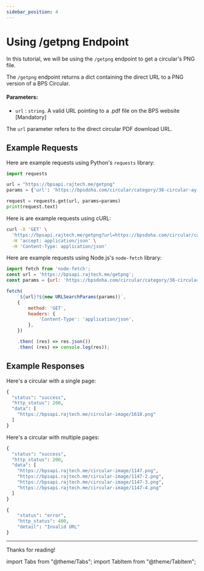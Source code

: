 ```yaml
---
sidebar_position: 4
---
```


# Using /getpng Endpoint

In this tutorial, we will be using the `/getpng` endpoint to get a circular's PNG file.

The `/getpng` endpoint returns a dict containing the direct URL to a PNG version of a BPS Circular.


#### Parameters:

- `url` : `string`. A valid URL pointing to a .pdf file on the BPS website [Mandatory]

The `url` parameter refers to the direct circular PDF download URL.


## Example Requests

<Tabs>



<TabItem value="python" label="Python" default>

Here are example requests using Python's `requests` library:


```python
import requests

url = "https://bpsapi.rajtech.me/getpng"
params = {'url': 'https://bpsdoha.com/circular/category/38-circular-ay-2022-23?download=1147'}

request = requests.get(url, params=params)
print(request.text)
```



</TabItem>



<TabItem value="curl" label="cURL">

Here is are example requests using cURL:



```bash
curl -X 'GET' \
  'https://bpsapi.rajtech.me/getpng?url=https://bpsdoha.com/circular/category/38-circular-ay-2022-23?download=1147' \
  -H 'accept: application/json' \
  -H 'Content-Type: application/json' 
```

</TabItem>



<TabItem value="nodejs" label="Node.js">

Here are example requests using Node.js's `node-fetch` library:


```js
import fetch from 'node-fetch';
const url = 'https://bpsapi.rajtech.me/getpng';
const params = {url: 'https://bpsdoha.com/circular/category/38-circular-ay-2022-23?download=1147'};

fetch(
    `${url}?${new URLSearchParams(params)}`,
    {
        method: 'GET',
        headers: {
            'Content-Type': 'application/json',
        },
    })

    .then( (res) => res.json())
    .then( (res) => console.log(res));
```

</TabItem>



</Tabs>

## Example Responses

<Tabs>

<TabItem value="single-page" label="Single Page" default>

Here's a circular with a single page: 

```python
{
  "status": "success",
  "http_status": 200,
  "data": [
    "https://bpsapi.rajtech.me/circular-image/1618.png"
  ]
}
```

</TabItem>

<TabItem value="multiple-page" label="Multiple Pages" default>

Here's a circular with multiple pages:

```python
{
  "status": "success",
  "http_status": 200,
  "data": [
    "https://bpsapi.rajtech.me/circular-image/1147.png",
    "https://bpsapi.rajtech.me/circular-image/1147-2.png",
    "https://bpsapi.rajtech.me/circular-image/1147-3.png",
    "https://bpsapi.rajtech.me/circular-image/1147-4.png"
  ]
}
```

</TabItem>

<TabItem value="error" label="Error">

```python
{
    "status": "error",
    "http_status": 400,
    "detail": "Invalid URL"
}
```

</TabItem>
</Tabs>


---

Thanks for reading!

import Tabs			from "@theme/Tabs";
import TabItem		from "@theme/TabItem";